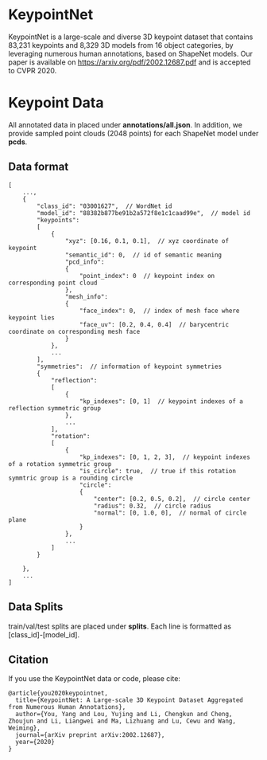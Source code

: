 # KeypointNet
KeypointNet is a large-scale and diverse 3D keypoint dataset that contains
83,231 keypoints and 8,329 3D models from 16 object categories, by leveraging numerous human annotations, based on ShapeNet models. Our paper is available on https://arxiv.org/pdf/2002.12687.pdf and is accepted to CVPR 2020.

# Keypoint Data
All annotated data in placed under **annotations/all.json**. In addition, we provide sampled point clouds (2048 points) for each ShapeNet model under **pcds**.

## Data format

    [
        ...,
        {  
            "class_id": "03001627",  // WordNet id
            "model_id": "88382b877be91b2a572f8e1c1caad99e",  // model id
            "keypoints": 
            [
                {
                    "xyz": [0.16, 0.1, 0.1],  // xyz coordinate of keypoint
                    "semantic_id": 0,  // id of semantic meaning
                    "pcd_info": 
                    {
                        "point_index": 0  // keypoint index on corresponding point cloud
                    },
                    "mesh_info": 
                    { 
                        "face_index": 0,  // index of mesh face where keypoint lies
                        "face_uv": [0.2, 0.4, 0.4]  // barycentric coordinate on corresponding mesh face
                    }
                },
                ...
            ],
            "symmetries":  // information of keypoint symmetries
            {
                "reflection": 
                [
                    {
                        "kp_indexes": [0, 1]  // keypoint indexes of a reflection symmetric group
                    },
                    ...
                ],
                "rotation":
                [
                    {
                        "kp_indexes": [0, 1, 2, 3],  // keypoint indexes of a rotation symmetric group
                        "is_circle": true,  // true if this rotation symmtric group is a rounding circle
                        "circle":
                        {
                            "center": [0.2, 0.5, 0.2],  // circle center
                            "radius": 0.32,  // circle radius
                            "normal": [0, 1.0, 0],  // normal of circle plane
                        }
                    },
                    ...
                ]
            }

        },
        ...
    ]

## Data Splits
train/val/test splits are placed under **splits**. Each line is formatted as [class_id]-[model_id].


## Citation
If you use the KeypointNet data or code, please cite:
```
@article{you2020keypointnet,
  title={KeypointNet: A Large-scale 3D Keypoint Dataset Aggregated from Numerous Human Annotations},
  author={You, Yang and Lou, Yujing and Li, Chengkun and Cheng, Zhoujun and Li, Liangwei and Ma, Lizhuang and Lu, Cewu and Wang, Weiming},
  journal={arXiv preprint arXiv:2002.12687},
  year={2020}
}
```